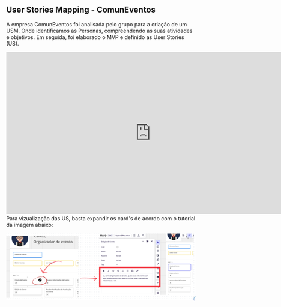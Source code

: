 ## User Stories Mapping - ComunEventos

A empresa ComunEventos foi analisada pelo grupo para a criação de um USM. Onde identificamos as Personas, compreendendo as suas atividades e objetivos. Em seguida, foi elaborado o MVP e definido as User Stories (US).

<iframe width="768" height="432" src="https://miro.com/app/board/uXjVMmS3Ge8=/?moveToWidget=3458764570090694472&cot=14" frameborder="0" scrolling="no" allow="fullscreen; clipboard-read; clipboard-write" allowfullscreen></iframe>

<br/>
Para vizualização das US, basta expandir os card's de acordo com o tutorial da imagem abaixo: 

![Alt text](./assets/tutorialUs.png)